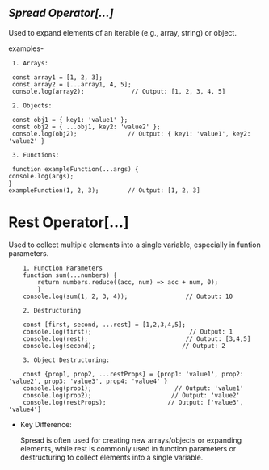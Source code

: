 ## *Spread Operator[...]*

 Used to expand elements of an iterable (e.g., array, string) or object.

examples-

     1. Arrays:

     const array1 = [1, 2, 3];
     const array2 = [...array1, 4, 5];
     console.log(array2);             // Output: [1, 2, 3, 4, 5]

     2. Objects:

     const obj1 = { key1: 'value1' };
     const obj2 = { ...obj1, key2: 'value2' };
     console.log(obj2);              // Output: { key1: 'value1', key2: 'value2' }

     3. Functions:

     function exampleFunction(...args) {
    console.log(args);
    }
    exampleFunction(1, 2, 3);        // Output: [1, 2, 3]

# Rest Operator[...]

Used to collect multiple elements into a single variable, especially in funtion parameters.

        1. Function Parameters
        function sum(...numbers) {
            return numbers.reduce((acc, num) => acc + num, 0);
            }           
        console.log(sum(1, 2, 3, 4));                // Output: 10

        2. Destructuring

        const [first, second, ...rest] = [1,2,3,4,5];
        console.log(first);                           // Output: 1
        console.log(rest);                           // Output: [3,4,5]
        console.log(second);                        // Output: 2

        3. Object Destructuring:

        const {prop1, prop2, ...restProps} = {prop1: 'value1', prop2: 'value2', prop3: 'value3', prop4: 'value4' }
        console.log(prop1);                       // Output: 'value1'
        console.log(prop2);                      // Output: 'value2'
        console.log(restProps);                 // Output: ['value3', 'value4']



* Key Difference:

    Spread is often used for creating new arrays/objects or expanding elements, while rest is commonly used in function parameters or destructuring to collect elements into a single variable.